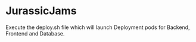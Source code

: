 # JurassicJams

Execute the deploy.sh file which will launch Deployment pods for Backend, Frontend and Database. 
